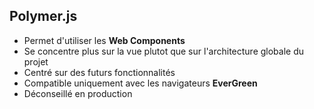 ##  Polymer.js

* Permet d'utiliser les **Web Components**
* Se concentre plus sur la vue plutot que sur l'architecture globale du projet
* Centré sur des futurs fonctionnalités
* Compatible uniquement avec les navigateurs **EverGreen**
* Déconseillé en production
